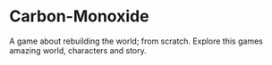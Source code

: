 # Carbon-Monoxide
A game about rebuilding the world; from scratch. Explore this games amazing world, characters and story.
